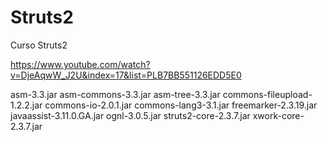 # Struts2
Curso Struts2 


https://www.youtube.com/watch?v=DjeAqwW_J2U&index=17&list=PLB7BB551126EDD5E0

asm-3.3.jar
asm-commons-3.3.jar
asm-tree-3.3.jar
commons-fileupload-1.2.2.jar
commons-io-2.0.1.jar
commons-lang3-3.1.jar
freemarker-2.3.19.jar
javaassist-3.11.0.GA.jar
ognl-3.0.5.jar
struts2-core-2.3.7.jar
xwork-core-2.3.7.jar
